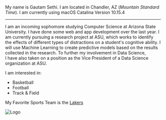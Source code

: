 My name is Gautam Sethi. I am located in Chandler, AZ (*Mountain Standard Time*). 
I am currently using macOS Catalina Version 10.15.4 

---

I am an incoming sophomore studying Computer Science at Arizona State University. I have done some web and app development over the last year. 
I am currently pursuing a research project at ASU, which works to identify the effects of different types of distractions on a student's cognitive ability. 
I will use Machine Learning to create predictive models based on the results collected in the research. 
To further my involvement in Data Science,  
I have also taken on a position as the Vice President of a Data Science organization at ASU.

I am interested in: 

  * Basketball
  * Football
  * Track & Field
  
  My Favorite Sports Team is the [Lakers](https://www.nba.com/lakers/)
  
  ![Logo](https://upload.wikimedia.org/wikipedia/commons/3/3c/Los_Angeles_Lakers_logo.svg "Team Logo 1")
